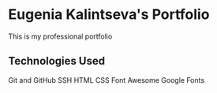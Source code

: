 # Eugenia Kalintseva's Portfolio

This is my professional portfolio


## Technologies Used

Git and GitHub
SSH
HTML
CSS
Font Awesome
Google Fonts
